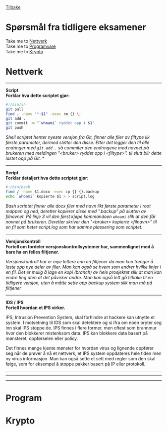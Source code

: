 <a href="../README.md">Tilbake</a>

# Spørsmål fra tidligere eksamener

Take me to [Nettverk](#Nettverk)  
Take me to [Programvare](#Programvare)  
Take me to [Krypto](#Krypto)  

# Nettverk <a name="Nettverk"></a>

<hr>

**Script**  
**Forklar hva dette scriptet gjør:**
```sh
#!/bin/sh
git pull
find . -name "*.$1" -exec rm {} \;
git add .
git commit -m "`whoami` ryddet opp i $1"
git push
```

_Shell scriptet henter nyeste versjon fra Git, finner alle filer av filtype lik første parameter, dermed sletter den disse. Etter det legger den til alle endringer med `git add .` så commiter den endringene med navnet på brukeren med meldingen "\<bruker\> ryddet opp i \<filtype\>". til slutt blir dette lastet opp på Git._
*
<hr>

**Script**  
**Forklar detaljert hva dette scriptet gjør:**
```bash
#!/bin/bash
find / -name $1.docx -exec cp {} {}.backup
echo `whoami` kopierte $1 > > script.log
```

_Bash scriptet finner alle docx filer med navn likt første parameter i root mappen og ned, deretter kopierer disse med ".backup" på slutten av filnavnet. På linje 3 vil den først kjøpe kommandoen `whoami` slik at den får navnet på brukeren. Deretter skriver den "\<bruker\> kopierte \<filnavn\>" til en fil som heter script.log som har samme plassering som scriptet._

<hr>

**Versjonskontroll**  
**Fortell om fordeler versjonskontrollsystemer har, sammenlignet med å bare ha en felles filtjener.**

_Versjonskontroll har er mye lettere enn en filtjener da man kun trenger å laste opp nye deler av filer. Man kan også se hvem som endrer hvilke linjer i en fil. Det er mulig å lage en kopi (branch) av hele prosjektet slik at man kan endre ting uten at det påvirker andre. Man kan også lett gå tilbake til en tidligere versjon, uten å måtte sette opp backup system slik man må på filtjener_

<hr>

**IDS / IPS**  
**Fortell hvordan et IPS virker.**

IPS, Intrusion Prevention System, skal forhindre at hackere kan utnytte et system. I motsetning til IDS som skal detektere og si ifra om noen bryter seg inn skal IPS stoppe de. IPS finnes i flere former, men oftest som brannmur hvor den blokkerer mistenksom data. IPS kan blokkere data basert på mønsteret, oppførselen eller policy.

Det finnes mange kjente mønster for hvordan virus og lignende oppfører seg når de prøver å nå et nettverk, et IPS system oppdateres hele tiden men ny virus informasjon. Man kan også sette et sett med regler som den skal følge, som for eksempel å stoppe pakker basert på IP eller protokoll.

<hr>

<hr>

<hr>

# Program <a name="Programvare"></a>

# Krypto <a name="Krypto"></a>